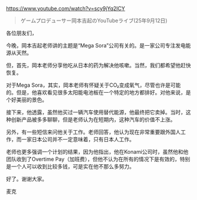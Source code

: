 https://www.youtube.com/watch?v=scy9jYq2ICY

> ゲームプロデューサー岡本吉起のYouTubeライブ(25年9月12日)

各位朋友们，

今晚，岡本吉起老师讲的主题是“Mega Sora”公司有关的。是一家公司专注发电能源从天然。

但，首先，岡本老师分享他吃从日本的药为解决他咳嗽。当然，我们都希望他赶快恢复。

对于Mega Sora，其实，岡本老师有怀疑关于CO₂变成氧气，尽管也许是可能的。但是，他喜欢看见很多太阳能电池板在一个特定的地方都排好。对他来说，是个好美丽的景色。

接下来，他透露，虽然他买过一辆汽车使用替代能源，他最终把它卖掉。当时，这种创新产品被多多聊聊，但是老师认为在短期内，这种汽车的价值不上涨。

另外，有一些短信来问他关于工作。老师回答，他认为现在非常重要跟外国人工作，而一家日本公司并不一定意味着，只有日本人工作。

老师也更多强调一个计划的结果，因为他指出，他在Konami公司时，虽然他和他团队收到了Overtime Pay（加班费），但他不认为在所有的情况下是有效的，特别是一个人可以收到比较多钱，可是实在他不那么多努力。

好了。谢谢大家。

麦克
